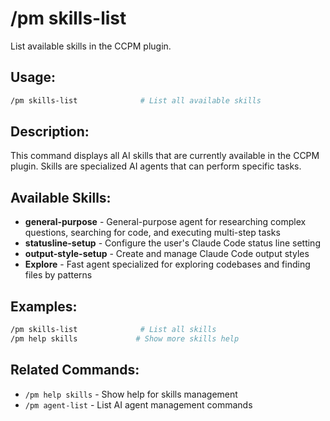 # /pm skills-list

List available skills in the CCPM plugin.

## Usage:

```bash
/pm skills-list              # List all available skills
```

## Description:

This command displays all AI skills that are currently available in the CCPM plugin. Skills are specialized AI agents that can perform specific tasks.

## Available Skills:

- **general-purpose** - General-purpose agent for researching complex questions, searching for code, and executing multi-step tasks
- **statusline-setup** - Configure the user's Claude Code status line setting
- **output-style-setup** - Create and manage Claude Code output styles
- **Explore** - Fast agent specialized for exploring codebases and finding files by patterns

## Examples:

```bash
/pm skills-list              # List all skills
/pm help skills             # Show more skills help
```

## Related Commands:

- `/pm help skills` - Show help for skills management
- `/pm agent-list` - List AI agent management commands